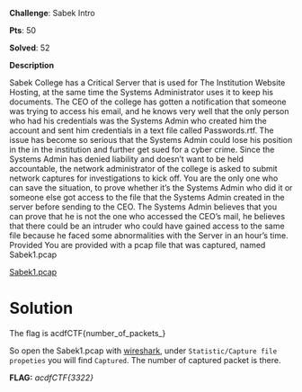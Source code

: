 **Challenge**: Sabek Intro

**Pts**: 50

**Solved**: 52

**Description**

Sabek College has a Critical Server that is used for The Institution Website Hosting, at the same time the Systems Administrator uses it to keep his documents. The CEO of the college has gotten a notification that someone was trying to access his email, and he knows very well that the only person who had his credentials was the Systems Admin who created him the account and sent him credentials in a text file called Passwords.rtf. The issue has become so serious that the Systems Admin could lose his position in the in the institution and further get sued for a cyber crime. Since the Systems Admin has denied liability and doesn’t want to be held accountable, the network administrator of the college is asked to submit network captures for investigations to kick off. You are the only one who can save the situation, to prove whether it’s the Systems Admin who did it or someone else got access to the file that the Systems Admin created in the server before sending to the CEO. The Systems Admin believes that you can prove that he is not the one who accessed the CEO’s mail, he believes that there could be an intruder who could have gained access to the same file because he faced some abnormalities with the Server in an hour’s time. Provided You are provided with a pcap file that was captured, named Sabek1.pcap

[Sabek1.pcap]()

# Solution

The flag is acdfCTF{number_of_packets_}

So open the Sabek1.pcap with [wireshark](https://www.wireshark.org/), under `Statistic/Capture file propeties` you will find `Captured`. The number of captured packet is there.

**FLAG:**  _acdfCTF{3322}_
